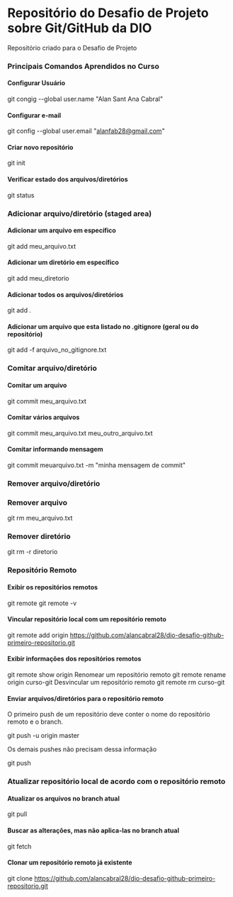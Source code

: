# Repositório do Desafio de Projeto sobre Git/GitHub da DIO
Repositório criado para o Desafio de Projeto

### Principais Comandos Aprendidos no Curso


#### Configurar Usuário
 git congig --global user.name "Alan Sant Ana Cabral"
 
#### Configurar e-mail
  git config --global user.email "alanfab28@gmail.com"
  
#### Criar novo repositório
  git init
  
#### Verificar estado dos arquivos/diretórios
  git status
  
### Adicionar arquivo/diretório (staged area)

#### Adicionar um arquivo em específico
  git add meu_arquivo.txt
  
#### Adicionar um diretório em específico
 git add meu_diretorio
 
#### Adicionar todos os arquivos/diretórios
 git add .	
 
#### Adicionar um arquivo que esta listado no .gitignore (geral ou do repositório)
 git add -f arquivo_no_gitignore.txt
 
### Comitar arquivo/diretório

#### Comitar um arquivo
 git commit meu_arquivo.txt
 
#### Comitar vários arquivos
 git commit meu_arquivo.txt meu_outro_arquivo.txt
 
#### Comitar informando mensagem
 git commit meuarquivo.txt -m "minha mensagem de commit"
 
### Remover arquivo/diretório

### Remover arquivo
 git rm meu_arquivo.txt
 
### Remover diretório
 git rm -r diretorio

### Repositório Remoto

#### Exibir os repositórios remotos
 git remote
 git remote -v
 
#### Vincular repositório local com um repositório remoto
 git remote add origin https://github.com/alancabral28/dio-desafio-github-primeiro-repositorio.git
 
#### Exibir informações dos repositórios remotos
 git remote show origin
 Renomear um repositório remoto
 git remote rename origin curso-git
 Desvincular um repositório remoto
 git remote rm curso-git
 
 #### Enviar arquivos/diretórios para o repositório remoto
  O primeiro push de um repositório deve conter o nome do repositório remoto e o branch.

  git push -u origin master
  
  Os demais pushes não precisam dessa informação

  git push
  
### Atualizar repositório local de acordo com o repositório remoto

#### Atualizar os arquivos no branch atual
 git pull
 
#### Buscar as alterações, mas não aplica-las no branch atual
 git fetch
 
#### Clonar um repositório remoto já existente
 git clone https://github.com/alancabral28/dio-desafio-github-primeiro-repositorio.git
